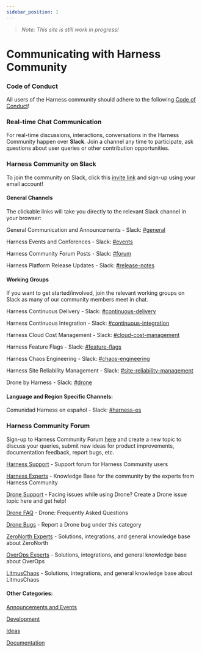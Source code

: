 ```yaml
---
sidebar_position: 1
---
```


> _Note: This site is still work in progress!_

# Communicating with Harness Community

### Code of Conduct

All users of the Harness community should adhere to the following [Code of Conduct](https://github.com/harness/community/blob/main/CODE_OF_CONDUCT.md)!

### Real-time Chat Communication

For real-time discussions, interactions, conversations in the Harness Community happen over **Slack**. Join a channel any time to participate, ask questions about user queries or other contribution opportunities.

### Harness Community on Slack

To join the community on Slack, click this [invite link](https://harnesscommunity.slack.com/join/shared_invite/zt-y4hdqh7p-RVuEQyIl5Hcx4Ck8VCvzBw#/shared-invite/email) and sign-up using your email account!

#### General Channels

The clickable links will take you directly to the relevant Slack channel in your browser:

General Communication and Announcements - Slack: [#general](https://harnesscommunity.slack.com/archives/CJZ5NCZMG)

Harness Events and Conferences - Slack: [#events](https://harnesscommunity.slack.com/archives/CJZA78YPL)

Harness Community Forum Posts - Slack: [#forum](https://harnesscommunity.slack.com/archives/CJZ6T8VT5)

Harness Platform Release Updates - Slack: [#release-notes](https://harnesscommunity.slack.com/archives/C03CMJQKTQC)

#### Working Groups

If you want to get started/involved, join the relevant working groups on Slack as many of our community members meet in chat.

Harness Continuous Delivery - Slack: [#continuous-delivery](https://harnesscommunity.slack.com/archives/C02K03Q5L0J)

Harness Continuous Integration - Slack: [#continuous-integration](https://harnesscommunity.slack.com/archives/C02JTAPLX2S)

Harness Cloud Cost Management - Slack: [#cloud-cost-management](https://harnesscommunity.slack.com/archives/C033WKC6TNY)

Harness Feature Flags - Slack: [#feature-flags](https://harnesscommunity.slack.com/archives/C033U9M35DY)

Harness Chaos Engineering - Slack: [#chaos-engineering](https://harnesscommunity.slack.com/archives/C038RHSA9P1)

Harness Site Reliability Management - Slack: [#site-reliability-management](https://harnesscommunity.slack.com/archives/C03DG05NTMJ)

Drone by Harness - Slack: [#drone](https://harnesscommunity.slack.com/archives/C028FPGCPF0)

#### Language and Region Specific Channels:

Comunidad Harness en español - Slack: [#harness-es](https://harnesscommunity.slack.com/archives/C041V9514H3)

### Harness Community Forum

Sign-up to Harness Community Forum [here](https://community.harness.io/signup) and create a new topic to discuss your queries, submit new ideas for product improvements, documentation feedback, report bugs, etc.

[Harness Support](https://community.harness.io/c/harness/7) - Support forum for Harness Community users

[Harness Experts](https://community.harness.io/c/harness-experts/10) - Knowledge Base for the community by the experts from Harness  Community

[Drone Support](https://community.harness.io/c/drone/14) - Facing issues while using Drone? Create a Drone issue topic here and get help!

[Drone FAQ](https://community.harness.io/c/faq/16) - Drone: Frequently Asked Questions 

[Drone Bugs](https://community.harness.io/c/bugs/17) - Report a Drone bug under this category

[ZeroNorth Experts](https://community.harness.io/c/zeronorth-experts/12) - Solutions, integrations, and general knowledge base about  ZeroNorth

[OverOps Experts](https://community.harness.io/c/overops-experts/13) - Solutions, integrations, and general knowledge base about OverOps

[LitmusChaos](https://community.harness.io/c/litmus/20) - Solutions, integrations, and general knowledge base about LitmusChaos

#### Other Categories:

[Announcements and Events](https://community.harness.io/c/announcements/8)

[Development](https://community.harness.io/c/development/15)

[Ideas](https://community.harness.io/c/ideas/11)

[Documentation](https://community.harness.io/c/documentation/18)

